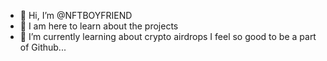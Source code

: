 - 👋 Hi, I’m @NFTBOYFRIEND
- 👀 I am here to learn about the projects 
- 🌱 I’m currently learning about crypto airdrops
  I feel so good to be a part of Github...
<!---
NFTBOYFRIEND/NFTBOYFRIEND is a ✨ special ✨ repository because its `README.md` (this file) appears on your GitHub profile.
You can click the Preview link to take a look at your changes.
--->
